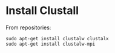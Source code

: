 Install Clustall
================

From repositories:

    sudo apt-get install clustalw clustalx
    sudo apt-get install clustalw-mpi


